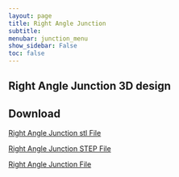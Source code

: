```yaml
---
layout: page
title: Right Angle Junction
subtitle: 
menubar: junction_menu
show_sidebar: False
toc: false
---
```


## Right Angle Junction 3D design 
<html>
<script src="https://embed.github.com/view/3d/yusolpark/M3/master/parts/files/2-leaf_tight_junction(106mm,right-angle).stl"></script>
</html>

## Download
[Right Angle Junction stl File](/M3/parts/files/2-leaf_tight_junction(106mm,right-angle).stl)

[Right Angle Junction STEP File](/M3/parts/files/2-leaf_tight_junction(106mm,right-angle).stl)

[Right Angle Junction File](/M3/parts/files/2-leaf_tight_junction(106mm,right-angle).stl)
